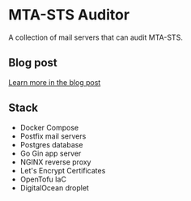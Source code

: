 # MTA-STS Auditor

A collection of mail servers that can audit MTA-STS.


## Blog post

[Learn more in the blog post](https://alexsci.com/blog/smtp-downgrade-attacks-and-mta-sts/)


## Stack

* Docker Compose
* Postfix mail servers
* Postgres database
* Go Gin app server
* NGINX reverse proxy
* Let's Encrypt Certificates
* OpenTofu IaC
* DigitalOcean droplet

